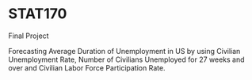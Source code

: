 # STAT170
Final Project

Forecasting Average Duration of Unemployment in US by using Civilian Unemployment Rate, Number of Civilians Unemployed for 27 weeks and over and Civilian Labor Force Participation Rate.
